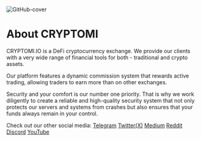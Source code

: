 ![GitHub-cover]()
# About CRYPTOMI

CRYPTOMI.IO is a DeFi cryptocurrency exchange. We provide our clients with a very wide range of financial tools for both - traditional and crypto assets. 

Our platform features a dynamic commission system that rewards active trading, allowing traders to earn more than on other exchanges.

Security and your comfort is our number one priority. That is why we work diligently to create a reliable and high-quality security system that not only protects our servers and systems from crashes but also ensures that your funds always remain in your control.

Check out our other social media:
[Telegram](https://t.me/cryptomidefi)
[Twitter(X)](https://twitter.com/cryptomi_off)
[Medium]()
[Reddit]()
[Discord](https://discord.gg/sVKcpJ6Zkg)
[YouTube]()
